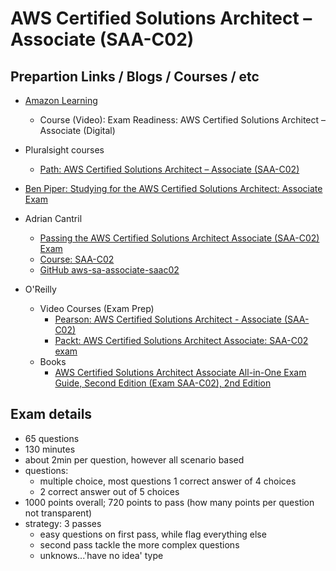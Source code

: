 # AWS Certified Solutions Architect – Associate (SAA-C02)

## Prepartion Links / Blogs / Courses / etc

* [Amazon Learning](https://www.aws.training/)
  * Course (Video): Exam Readiness: AWS Certified Solutions Architect – Associate (Digital)

* Pluralsight courses
  * [Path: AWS Certified Solutions Architect – Associate (SAA-C02)](https://www.pluralsight.com/paths/aws-certified-solutions-architect-associate)

* [Ben Piper: Studying for the AWS Certified Solutions Architect: Associate Exam](https://benpiper.com/post/2021/2021-01-08-studying-for-the-aws-certified-solutions-architect-associate-exam-saa-c02/)

* Adrian Cantril
  * [Passing the AWS Certified Solutions Architect Associate (SAA-C02) Exam](https://cantrill.io/2020/05/24/Passing-the-AWS-certified-solutions-architect-associate-saa-c02-certification.html)
  * [Course: SAA-C02](https://learn.cantrill.io/p/aws-certified-solutions-architect-associate-saa-c02)
  * [GitHub aws-sa-associate-saac02](https://github.com/acantril/aws-sa-associate-saac02/)

* O'Reilly
  * Video Courses (Exam Prep)
    * [Pearson: AWS Certified Solutions Architect - Associate (SAA-C02)](https://learning.oreilly.com/videos/aws-certified-solutions/9780136721246/)
    * [Packt: AWS Certified Solutions Architect Associate: SAA-C02 exam](https://learning.oreilly.com/videos/aws-certified-solutions/9781801075060/)
  * Books
    * [AWS Certified Solutions Architect Associate All-in-One Exam Guide, Second Edition (Exam SAA-C02), 2nd Edition](https://learning.oreilly.com/library/view/aws-certified-solutions/9781260470192/)


## Exam details
* 65 questions
* 130 minutes
* about 2min per question, however all scenario based
* questions:
    * multiple choice, most questions 1 correct answer of 4 choices
    * 2 correct answer out of 5 choices
* 1000 points overall; 720 points to pass (how many points per question not transparent)
* strategy: 3 passes
     * easy questions on first pass, while flag everything else
     * second pass tackle the more complex questions
     * unknows...'have no idea' type


